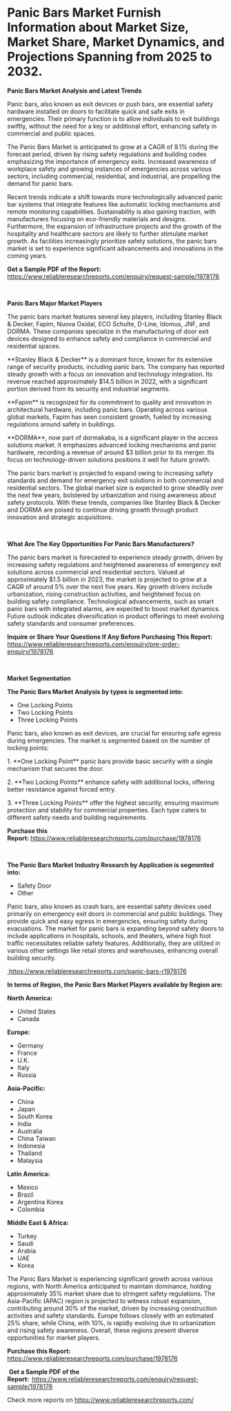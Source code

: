<p><h1>Panic Bars Market Furnish Information about Market Size, Market Share, Market Dynamics, and Projections Spanning from 2025 to 2032.</h1></p><p><strong>Panic Bars Market Analysis and Latest Trends</strong></p>
<p><p>Panic bars, also known as exit devices or push bars, are essential safety hardware installed on doors to facilitate quick and safe exits in emergencies. Their primary function is to allow individuals to exit buildings swiftly, without the need for a key or additional effort, enhancing safety in commercial and public spaces.</p><p>The Panic Bars Market is anticipated to grow at a CAGR of 9.1% during the forecast period, driven by rising safety regulations and building codes emphasizing the importance of emergency exits. Increased awareness of workplace safety and growing instances of emergencies across various sectors, including commercial, residential, and industrial, are propelling the demand for panic bars. </p><p>Recent trends indicate a shift towards more technologically advanced panic bar systems that integrate features like automatic locking mechanisms and remote monitoring capabilities. Sustainability is also gaining traction, with manufacturers focusing on eco-friendly materials and designs. Furthermore, the expansion of infrastructure projects and the growth of the hospitality and healthcare sectors are likely to further stimulate market growth. As facilities increasingly prioritize safety solutions, the panic bars market is set to experience significant advancements and innovations in the coming years.</p></p>
<p><strong>Get a Sample PDF of the Report:&nbsp;</strong> <a href="https://www.reliableresearchreports.com/enquiry/request-sample/1978176?utm_campaign=2395&utm_medium=2&utm_source=Github&utm_content=ia&utm_term=10042025&utm_id=panic-bars">https://www.reliableresearchreports.com/enquiry/request-sample/1978176</a></p>
<p>&nbsp;</p>
<p><strong>Panic Bars Major Market Players</strong></p>
<p><p>The panic bars market features several key players, including Stanley Black & Decker, Fapim, Nuova Oxidal, ECO Schulte, D-Line, Idomus, JNF, and DORMA. These companies specialize in the manufacturing of door exit devices designed to enhance safety and compliance in commercial and residential spaces.</p><p>**Stanley Black & Decker** is a dominant force, known for its extensive range of security products, including panic bars. The company has reported steady growth with a focus on innovation and technology integration. Its revenue reached approximately $14.5 billion in 2022, with a significant portion derived from its security and industrial segments.</p><p>**Fapim** is recognized for its commitment to quality and innovation in architectural hardware, including panic bars. Operating across various global markets, Fapim has seen consistent growth, fueled by increasing regulations around safety in buildings. </p><p>**DORMA**, now part of dormakaba, is a significant player in the access solutions market. It emphasizes advanced locking mechanisms and panic hardware, recording a revenue of around $3 billion prior to its merger. Its focus on technology-driven solutions positions it well for future growth.</p><p>The panic bars market is projected to expand owing to increasing safety standards and demand for emergency exit solutions in both commercial and residential sectors. The global market size is expected to grow steadily over the next few years, bolstered by urbanization and rising awareness about safety protocols. With these trends, companies like Stanley Black & Decker and DORMA are poised to continue driving growth through product innovation and strategic acquisitions.</p></p>
<p>&nbsp;</p>
<p><strong>What Are The Key Opportunities For Panic Bars Manufacturers?</strong></p>
<p><p>The panic bars market is forecasted to experience steady growth, driven by increasing safety regulations and heightened awareness of emergency exit solutions across commercial and residential sectors. Valued at approximately $1.5 billion in 2023, the market is projected to grow at a CAGR of around 5% over the next five years. Key growth drivers include urbanization, rising construction activities, and heightened focus on building safety compliance. Technological advancements, such as smart panic bars with integrated alarms, are expected to boost market dynamics. Future outlook indicates diversification in product offerings to meet evolving safety standards and consumer preferences.</p></p>
<p><strong>Inquire or Share Your Questions If Any Before Purchasing This Report:</strong> <a href="https://www.reliableresearchreports.com/enquiry/pre-order-enquiry/1978176?utm_campaign=2395&utm_medium=2&utm_source=Github&utm_content=ia&utm_term=10042025&utm_id=panic-bars">https://www.reliableresearchreports.com/enquiry/pre-order-enquiry/1978176</a></p>
<p>&nbsp;</p>
<p><strong>Market Segmentation</strong></p>
<p><strong>The Panic Bars Market Analysis by types is segmented into:</strong></p>
<p><ul><li>One Locking Points</li><li>Two Locking Points</li><li>Three Locking Points</li></ul></p>
<p><p>Panic bars, also known as exit devices, are crucial for ensuring safe egress during emergencies. The market is segmented based on the number of locking points: </p><p>1. **One Locking Point** panic bars provide basic security with a single mechanism that secures the door. </p><p>2. **Two Locking Points** enhance safety with additional locks, offering better resistance against forced entry. </p><p>3. **Three Locking Points** offer the highest security, ensuring maximum protection and stability for commercial properties. Each type caters to different safety needs and building requirements.</p></p>
<p><strong>Purchase this Report:&nbsp;</strong><a href="https://www.reliableresearchreports.com/purchase/1978176?utm_campaign=2395&utm_medium=2&utm_source=Github&utm_content=ia&utm_term=10042025&utm_id=panic-bars">https://www.reliableresearchreports.com/purchase/1978176</a></p>
<p>&nbsp;</p>
<p><strong>The Panic Bars Market Industry Research by Application is segmented into:</strong></p>
<p><ul><li>Safety Door</li><li>Other</li></ul></p>
<p><p>Panic bars, also known as crash bars, are essential safety devices used primarily on emergency exit doors in commercial and public buildings. They provide quick and easy egress in emergencies, ensuring safety during evacuations. The market for panic bars is expanding beyond safety doors to include applications in hospitals, schools, and theaters, where high foot traffic necessitates reliable safety features. Additionally, they are utilized in various other settings like retail stores and warehouses, enhancing overall building security.</p></p>
<p><a href="https://www.reliableresearchreports.com/panic-bars-r1978176?utm_campaign=2395&utm_medium=2&utm_source=Github&utm_content=ia&utm_term=10042025&utm_id=panic-bars">&nbsp;https://www.reliableresearchreports.com/panic-bars-r1978176</a></p>
<p><strong>In terms of Region, the Panic Bars Market Players available by Region are:</strong></p>
<p>
    <p> <strong> North America: </strong>
        <ul>
            <li>United States</li>
            <li>Canada</li>
        </ul>
        </p> 
    <p> <strong> Europe: </strong>
        <ul>
            <li>Germany</li>
            <li>France</li>
            <li>U.K.</li>
            <li>Italy</li>
            <li>Russia</li>
        </ul>
        </p> 
    <p> <strong> Asia-Pacific: </strong>
        <ul>
            <li>China</li>
            <li>Japan</li>
            <li>South Korea</li>
            <li>India</li>
            <li>Australia</li>
            <li>China Taiwan</li>
            <li>Indonesia</li>
            <li>Thailand</li>
            <li>Malaysia</li>
        </ul>
        </p> 
    <p> <strong> Latin America: </strong>
        <ul>
            <li>Mexico</li>
            <li>Brazil</li>
            <li>Argentina Korea</li>
            <li>Colombia</li>
        </ul>
        </p> 
    <p> <strong> Middle East & Africa: </strong>
        <ul>
            <li>Turkey</li>
            <li>Saudi</li>
            <li>Arabia</li>
            <li>UAE</li>
            <li>Korea</li>
        </ul>
    </p>
    </p>
<p><p>The Panic Bars Market is experiencing significant growth across various regions, with North America anticipated to maintain dominance, holding approximately 35% market share due to stringent safety regulations. The Asia-Pacific (APAC) region is projected to witness robust expansion, contributing around 30% of the market, driven by increasing construction activities and safety standards. Europe follows closely with an estimated 25% share, while China, with 10%, is rapidly evolving due to urbanization and rising safety awareness. Overall, these regions present diverse opportunities for market players.</p></p>
<p><strong>Purchase this Report: </strong><a href="https://www.reliableresearchreports.com/purchase/1978176?utm_campaign=2395&utm_medium=2&utm_source=Github&utm_content=ia&utm_term=10042025&utm_id=panic-bars">https://www.reliableresearchreports.com/purchase/1978176</a></p>
<p>&nbsp;<strong>Get a Sample PDF of the Report:&nbsp;&nbsp;</strong><a href="https://www.reliableresearchreports.com/enquiry/request-sample/1978176?utm_campaign=2395&utm_medium=2&utm_source=Github&utm_content=ia&utm_term=10042025&utm_id=panic-bars">https://www.reliableresearchreports.com/enquiry/request-sample/1978176</a></p>
<p><strong></strong></p>
<p>Check more reports on <a href="https://www.reliableresearchreports.com/?utm_campaign=2395&utm_medium=2&utm_source=Github&utm_content=ia&utm_term=10042025&utm_id=panic-bars">https://www.reliableresearchreports.com/</a></p>
